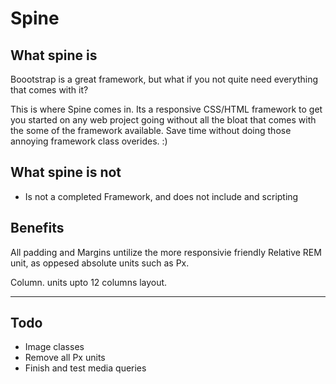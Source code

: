 
<h1>Spine</h1>

<h2>What spine <b>is</b></h2>

<p>
Boootstrap is a great framework, but what if you not quite need everything that comes with it? 
</p>

<p>
This is where Spine comes in. Its a responsive CSS/HTML framework to get you started on any web project going without all the bloat that comes with the some of the framework available.
Save time without doing those annoying framework class overides. :)
</p>

<h2>What spine <b>is not</b></h2>
<ul>
    <li>Is not a completed Framework, and does not include and scripting</li>
</ul>



<h2>Benefits</h2>

<p>
All padding and Margins untilize the more responsivie friendly Relative REM unit, as oppesed absolute units such as Px. 
</p>

<p>
Column. units upto 12 columns layout.
</p>

<hr/>

<h2>Todo</h2>
<ul>
    <li>Image classes</li>
    <li>Remove all Px units</li>
    <li>Finish and test media queries</li>
</ul>
